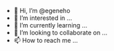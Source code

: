 - 👋 Hi, I’m @egeneho
- 👀 I’m interested in ...
- 🌱 I’m currently learning ...
- 💞️ I’m looking to collaborate on ...
- 📫 How to reach me ...

<!---
egeneho/egeneho is a ✨ special ✨ repository because its `README.md` (this file) appears on your GitHub profile.
You can click the Preview link to take a look at your changes.
--->
